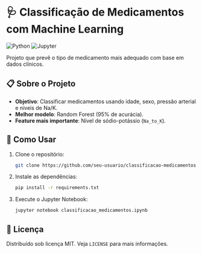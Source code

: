 # 🩺 Classificação de Medicamentos com Machine Learning

![Python](https://img.shields.io/badge/Python-3.9+-blue?logo=python)
![Jupyter](https://img.shields.io/badge/Jupyter-Notebook-orange?logo=jupyter)

Projeto que prevê o tipo de medicamento mais adequado com base em dados clínicos.

## 📋 Sobre o Projeto
- **Objetivo**: Classificar medicamentos usando idade, sexo, pressão arterial e níveis de Na/K.
- **Melhor modelo**: Random Forest (95% de acurácia).
- **Feature mais importante**: Nível de sódio-potássio (`Na_to_K`).

## 🚀 Como Usar
1. Clone o repositório:
   ```bash
   git clone https://github.com/seu-usuario/classificacao-medicamentos-ml.git
   ```
2. Instale as dependências:
   ```bash
   pip install -r requirements.txt
   ```
3. Execute o Jupyter Notebook:
   ```bash
   jupyter notebook classificacao_medicamentos.ipynb
   ```

## 📝 Licença
Distribuído sob licença MIT. Veja `LICENSE` para mais informações.

